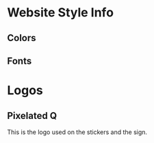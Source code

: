 <!-- TITLE: Identity -->
<!-- SUBTITLE: Information and files pertaining to logos, etc. -->

# Website Style Info
## Colors
## Fonts
# Logos
## Pixelated Q
This is the logo used on the stickers and the sign.
